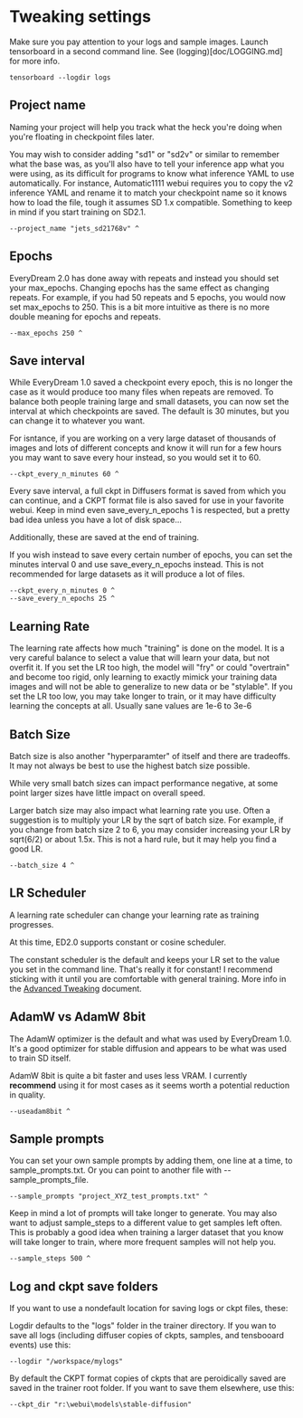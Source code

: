 # Tweaking settings

Make sure you pay attention to your logs and sample images.  Launch tensorboard in a second command line. See (logging)[doc/LOGGING.md] for more info.

    tensorboard --logdir logs

## Project name

Naming your project will help you track what the heck you're doing when you're floating in checkpoint files later.

You may wish to consider adding "sd1" or "sd2v" or similar to remember what the base was, as you'll also have to tell your inference app what you were using, as its difficult for programs to know what inference YAML to use automatically.  For instance, Automatic1111 webui requires you to copy the v2 inference YAML and rename it to match your checkpoint name so it knows how to load the file, tough it assumes SD 1.x compatible.  Something to keep in mind if you start training on SD2.1.

    --project_name "jets_sd21768v" ^

## Epochs

EveryDream 2.0 has done away with repeats and instead you should set your max_epochs.  Changing epochs has the same effect as changing repeats.  For example, if you had 50 repeats and 5 epochs, you would now set max_epochs to 250.  This is a bit more intuitive as there is no more double meaning for epochs and repeats.

    --max_epochs 250 ^

## Save interval

While EveryDream 1.0 saved a checkpoint every epoch, this is no longer the case as it would produce too many files when repeats are removed.  To balance both people training large and small datasets, you can now set the interval at which checkpoints are saved.  The default is 30 minutes, but you can change it to whatever you want. 

For isntance, if you are working on a very large dataset of thousands of images and lots of different concepts and know it will run for a few hours you may want to save every hour instead, so you would set it to 60.

    --ckpt_every_n_minutes 60 ^

Every save interval, a full ckpt in Diffusers format is saved from which you can continue, and a CKPT format file is also saved for use in your favorite webui.  Keep in mind even save_every_n_epochs 1 is respected, but a pretty bad idea unless you have a lot of disk space...

Additionally, these are saved at the end of training. 

If you wish instead to save every certain number of epochs, you can set the minutes interval 0 and use save_every_n_epochs instead.  This is not recommended for large datasets as it will produce a lot of files.

    --ckpt_every_n_minutes 0 ^
    --save_every_n_epochs 25 ^

## Learning Rate

The learning rate affects how much "training" is done on the model.  It is a very careful balance to select a value that will learn your data, but not overfit it.  If you set the LR too high, the model will "fry" or could "overtrain" and become too rigid, only learning to exactly mimick your training data images and will not be able to generalize to new data or be "stylable".  If you set the LR too low, you may take longer to train, or it may have difficulty learning the concepts at all.  Usually sane values are 1e-6 to 3e-6


## Batch Size

Batch size is also another "hyperparamter" of itself and there are tradeoffs. It may not always be best to use the highest batch size possible.  

While very small batch sizes can impact performance negative, at some point larger sizes have little impact on overall speed.

Larger batch size may also impact what learning rate you use. Often a suggestion is to multiply your LR by the sqrt of batch size.  For example, if you change from batch size 2 to 6, you may consider increasing your LR by sqrt(6/2) or about 1.5x.  This is not a hard rule, but it may help you find a good LR.

    --batch_size 4 ^

## LR Scheduler

A learning rate scheduler can change your learning rate as training progresses.

At this time, ED2.0 supports constant or cosine scheduler. 

The constant scheduler is the default and keeps your LR set to the value you set in the command line.  That's really it for constant!  I recommend sticking with it until you are comfortable with general training.  More info in the [Advanced Tweaking](doc/ATWEAKING.md) document.

## AdamW vs AdamW 8bit

The AdamW optimizer is the default and what was used by EveryDream 1.0.  It's a good optimizer for stable diffusion and appears to be what was used to train SD itself.

AdamW 8bit is quite a bit faster and uses less VRAM.  I currently **recommend** using it for most cases as it seems worth a potential reduction in quality.

    --useadam8bit ^

## Sample prompts

You can set your own sample prompts by adding them, one line at a time, to sample_prompts.txt.  Or you can point to another file with --sample_prompts_file.

    --sample_prompts "project_XYZ_test_prompts.txt" ^

Keep in mind a lot of prompts will take longer to generate.  You may also want to adjust sample_steps to a different value to get samples left often.  This is probably a good idea when training a larger dataset that you know will take longer to train, where more frequent samples will not help you.

    --sample_steps 500 ^

## Log and ckpt save folders

If you want to use a nondefault location for saving logs or ckpt files, these:

Logdir defaults to the "logs" folder in the trainer directory.  If you wan to save all logs (including diffuser copies of ckpts, samples, and tensbooard events) use this:

    --logdir "/workspace/mylogs"

By default the CKPT format copies of ckpts that are peroidically saved are saved in the trainer root folder.  If you want to save them elsewhere, use this:

    --ckpt_dir "r:\webui\models\stable-diffusion"